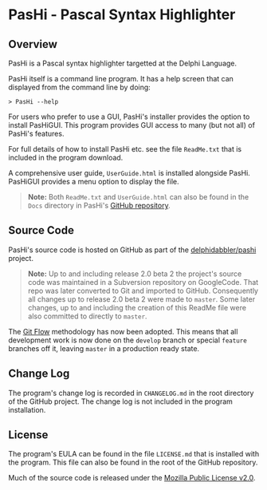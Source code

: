 PasHi - Pascal Syntax Highlighter
=================================

Overview
--------

PasHi is a Pascal syntax highlighter targetted at the Delphi Language.

PasHi itself is a command line program. It has a help screen that can displayed from the command line by doing:

    > PasHi --help

For users who prefer to use a GUI, PasHi's installer provides the option to install PasHiGUI. This program provides GUI access to many (but not all) of PasHi's features.

For full details of how to install PasHi etc. see the file `ReadMe.txt` that is included in the program download.

A comprehensive user guide, `UserGuide.html` is installed alongside PasHi. PasHiGUI provides a menu option to display the file.

> **Note:** Both `ReadMe.txt` and `UserGuide.html` can also be found in the `Docs` directory in PasHi's [GitHub repository](https://github.com/delphidabbler/pashi).

Source Code
-----------

PasHi's source code is hosted on GitHub as part of the [delphidabbler/pashi](https://github.com/delphidabbler/pashi) project.

> **Note:** Up to and including release 2.0 beta 2 the project's source code was maintained in a Subversion repository on GoogleCode. That repo was later converted to Git and imported to GitHub. Consequently all changes up to release 2.0 beta 2 were made to `master`. Some later changes, up to and including the creation of this ReadMe file were also committed to directly to `master`.

The [Git Flow](http://nvie.com/posts/a-successful-git-branching-model/) methodology has now been adopted. This means that all development work is now done on the `develop` branch or special `feature` branches off it, leaving `master` in a production ready state.

Change Log
----------

The program's change log is recorded in `CHANGELOG.md` in the root directory of the GitHub project. The change log is not included in the program installation.

License
-------

The program's EULA can be found in the file `LICENSE.md` that is installed with the program. This file can also be found in the root of the GitHub repository.

Much of the source code is released under the [Mozilla Public License v2.0](http://mozilla.org/MPL/2.0/).
